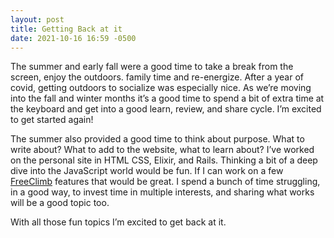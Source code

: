 ```yaml
---
layout: post
title: Getting Back at it
date: 2021-10-16 16:59 -0500
---
```

The summer and early fall were a good time to take a break from the screen, enjoy the outdoors. family time and re-energize. After a year of covid, getting outdoors to socialize was especially nice.  As we’re moving into the fall and winter months it’s a good time to spend a bit of extra time at the keyboard and get into a good learn, review, and share cycle. I’m excited to get started again! 

The summer also provided a good time to think about purpose.  What to write about? What to add to the website, what to learn about? I’ve worked on the personal site in HTML CSS, Elixir, and Rails.  Thinking a bit of a deep dive into the JavaScript world would be fun. If I can work on a few [FreeClimb](https://www.freeclimb.com/) features that would be great. I spend a bunch of time struggling, in a good way, to invest time in multiple interests, and sharing what works will be a good topic too.

With all those fun topics I’m excited to get back at it.